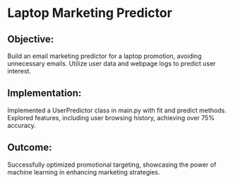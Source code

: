 # Laptop Marketing Predictor

## Objective:
Build an email marketing predictor for a laptop promotion, avoiding unnecessary emails. Utilize user data and webpage logs to predict user interest.

## Implementation:
Implemented a UserPredictor class in main.py with fit and predict methods. Explored features, including user browsing history, achieving over 75% accuracy.

## Outcome:
Successfully optimized promotional targeting, showcasing the power of machine learning in enhancing marketing strategies.
